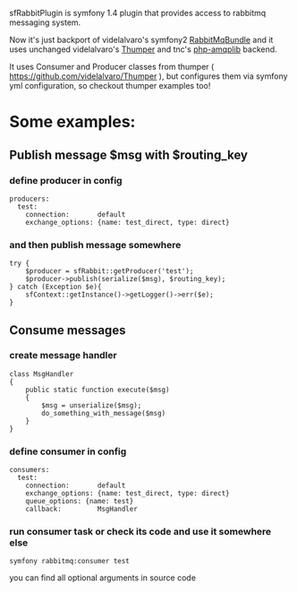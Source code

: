 sfRabbitPlugin is symfony 1.4 plugin that provides access to rabbitmq messaging system.

Now it's just backport of videlalvaro's symfony2 [RabbitMqBundle](https://github.com/videlalvaro/RabbitMqBundle) and it uses unchanged videlalvaro's [Thumper](https://github.com/videlalvaro/Thumper) and tnc's [php-amqplib](http://github.com/tnc/php-amqplib) backend.

It uses Consumer and Producer classes from thumper ( https://github.com/videlalvaro/Thumper ), but configures them via symfony yml configuration, so checkout thumper examples too!

# Some examples: #

## Publish message $msg with $routing_key ##
### define producer in config ###
    producers:
      test:
        connection:       default
        exchange_options: {name: test_direct, type: direct}

### and then publish message somewhere ###
    try {
        $producer = sfRabbit::getProducer('test');
        $producer->publish(serialize($msg), $routing_key);
    } catch (Exception $e){
        sfContext::getInstance()->getLogger()->err($e);
    }
    
## Consume messages ##

### create message handler ###

    class MsgHandler
    {
        public static function execute($msg)
        {        
            $msg = unserialize($msg);
            do_something_with_message($msg)
        }
    }

### define consumer in config ###
    consumers:
      test:
        connection:       default
        exchange_options: {name: test_direct, type: direct}
        queue_options: {name: test}
        callback:         MsgHandler 
        
### run consumer task or check its code and use it somewhere else ###
    symfony rabbitmq:consumer test 
you can find all optional arguments in source code
